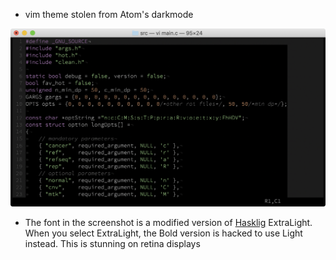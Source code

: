 * vim theme stolen from Atom's darkmode

<img src="screenshot.png">

* The font in the screenshot is a modified version of <a href="Hasklig" target="blank">Hasklig</a> ExtraLight. When you select ExtraLight, the Bold version is hacked to use Light instead. This is stunning on retina displays
